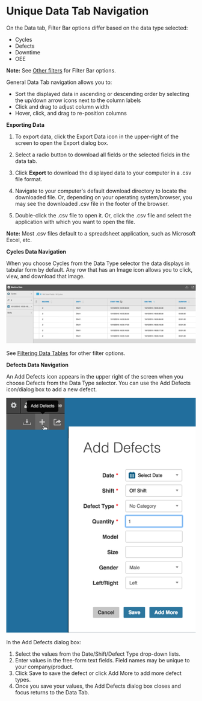# Unique Data Tab Navigation

On the Data tab, Filter Bar options differ based on the data type selected: 

  * Cycles
  * Defects
  * Downtime
  * OEE

 **Note:** See [Other filters](../generalNavigation/OtherFilters.md) for Filter Bar options.

General Data Tab navigation allows you to:

 * Sort the displayed data in ascending or descending order by selecting the up/down arrow icons next to the column labels
 * Click and drag to adjust column width
 * Hover, click, and drag to re-position columns
 
**Exporting Data**

1. To export data, click the Export Data icon in the upper-right of the screen to open the Export dialog box.

  

2. Select a radio button to download all fields or the selected fields in the data tab. 
3. Click **Export** to download the displayed data to your computer in a .csv file format.
4. Navigate to your computer's default download directory to locate the downloaded file. Or, depending on your operating system/browser, you may see the downloaded .csv file in the footer of the browser.
5. Double-click the .csv file to open it. Or, click the .csv file and select the application with which you want to open the file.

  **Note:** Most .csv files default to a spreadsheet application, such as Microsoft Excel, etc.


 

**Cycles Data Navigation**

When you choose Cycles from the Data Type selector the data displays in tabular form by default. Any row that has an Image icon allows you to click, view, and download that image. 


![](dataTabCycleExample2_5_25_16FirstExample.png)

See [Filtering Data Tables](../dataTab/filteringDataTables.md) for other filter options.

**Defects Data Navigation**

An Add Defects icon appears in the upper right of the screen when you choose Defects from the Data Type selector. You can use the Add Defects icon/dialog box to add a new defect.

![](dataTabDefectNav2.png)

In the Add Defects dialog box:

 1. Select the values from the Date/Shift/Defect Type drop-down lists.
 2. Enter values in the free-form text fields. Field names may be unique to your company/product. 
 3. Click Save to save the defect or click Add More to add more defect types.
 4. Once you save your values, the Add Defects dialog box closes and focus returns to the Data Tab.


